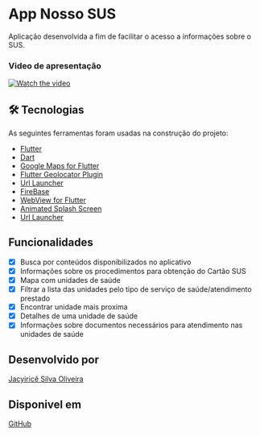 # App Nosso SUS

Aplicação desenvolvida a fim de facilitar o acesso a informações sobre o SUS.

### Video de apresentação
[![Watch the video](https://i.imgur.com/vKb2F1B.png)](https://youtu.be/vt5fpE0bzSY)

## 🛠 Tecnologias

As seguintes ferramentas foram usadas na construção do projeto:

- [Flutter](https://flutter.dev/)
- [Dart](https://dart.dev/)
- [Google Maps for Flutter](https://pub.dev/packages/google_maps_flutter)
- [Flutter Geolocator Plugin](https://pub.dev/packages/geolocator)
- [Url Launcher](https://pub.dev/packages/url_launcher)
- [FireBase](https://firebase.flutter.dev/docs/overview/)
- [WebView for Flutter](https://pub.dev/packages/webview_flutter)
- [Animated Splash Screen](https://pub.dev/packages/animated_splash)
- [Url Launcher](https://pub.dev/packages/url_launcher)


## Funcionalidades
- [x] Busca por conteúdos disponibilizados no aplicativo
- [x] Informações sobre os procedimentos para obtenção do Cartão SUS
- [x] Mapa com unidades de saúde
- [x] Filtrar a lista das unidades pelo tipo de serviço de saúde/atendimento prestado
- [x] Encontrar unidade mais proxima
- [x] Detalhes de uma unidade de saúde 
- [x] Informações sobre documentos necessários para atendimento nas unidades de saúde

## Desenvolvido por
[Jacyiricê Silva Oliveira](https://github.com/jacyirice/)

## Disponivel em 
[GitHub](https://github.com/jacyirice/Nosso-SUS)
